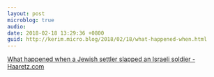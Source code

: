 ```yaml
---
layout: post
microblog: true
audio: 
date: 2018-02-18 13:29:36 +0800
guid: http://kerim.micro.blog/2018/02/18/what-happened-when.html
---
```

[What happened when a Jewish settler slapped an Israeli soldier - Haaretz.com](https://www.haaretz.com/amp/opinion/.premium-what-happened-when-a-jewish-settler-slapped-an-israeli-soldier-1.5630408?__twitter_impression=true)
